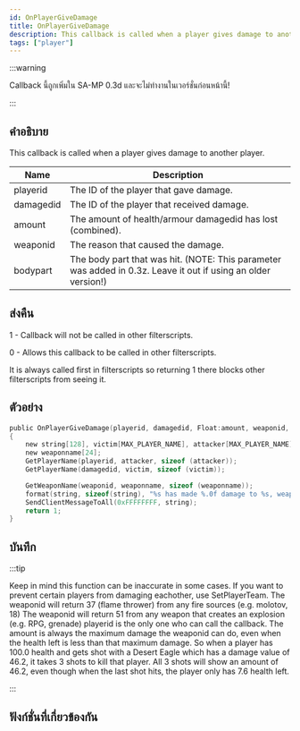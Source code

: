 ```yaml
---
id: OnPlayerGiveDamage
title: OnPlayerGiveDamage
description: This callback is called when a player gives damage to another player.
tags: ["player"]
---
```


:::warning

Callback นี้ถูกเพิ่มใน SA-MP 0.3d และจะไม่ทำงานในเวอร์ชั่นก่อนหน้านี้!

:::

## คำอธิบาย

This callback is called when a player gives damage to another player.

| Name      | Description                                                                                                   |
| --------- | ------------------------------------------------------------------------------------------------------------- |
| playerid  | The ID of the player that gave damage.                                                                        |
| damagedid | The ID of the player that received damage.                                                                    |
| amount    | The amount of health/armour damagedid has lost (combined).                                                    |
| weaponid  | The reason that caused the damage.                                                                            |
| bodypart  | The body part that was hit. (NOTE: This parameter was added in 0.3z. Leave it out if using an older version!) |

## ส่งคืน

1 - Callback will not be called in other filterscripts.

0 - Allows this callback to be called in other filterscripts.

It is always called first in filterscripts so returning 1 there blocks other filterscripts from seeing it.

## ตัวอย่าง

```c
public OnPlayerGiveDamage(playerid, damagedid, Float:amount, weaponid, bodypart)
{
    new string[128], victim[MAX_PLAYER_NAME], attacker[MAX_PLAYER_NAME];
    new weaponname[24];
    GetPlayerName(playerid, attacker, sizeof (attacker));
    GetPlayerName(damagedid, victim, sizeof (victim));

    GetWeaponName(weaponid, weaponname, sizeof (weaponname));
    format(string, sizeof(string), "%s has made %.0f damage to %s, weapon: %s, bodypart: %d", attacker, amount, victim, weaponname, bodypart);
    SendClientMessageToAll(0xFFFFFFFF, string);
    return 1;
}
```

## บันทึก

:::tip

Keep in mind this function can be inaccurate in some cases.
If you want to prevent certain players from damaging eachother, use SetPlayerTeam.
The weaponid will return 37 (flame thrower) from any fire sources (e.g. molotov, 18)
The weaponid will return 51 from any weapon that creates an explosion (e.g. RPG, grenade)
playerid is the only one who can call the callback.
The amount is always the maximum damage the weaponid can do, even when the health left is less than that maximum damage. So when a player has 100.0 health and gets shot with a Desert Eagle which has a damage value of 46.2, it takes 3 shots to kill that player. All 3 shots will show an amount of 46.2, even though when the last shot hits, the player only has 7.6 health left.

:::

## ฟังก์ชั่นที่เกี่ยวข้องกัน
